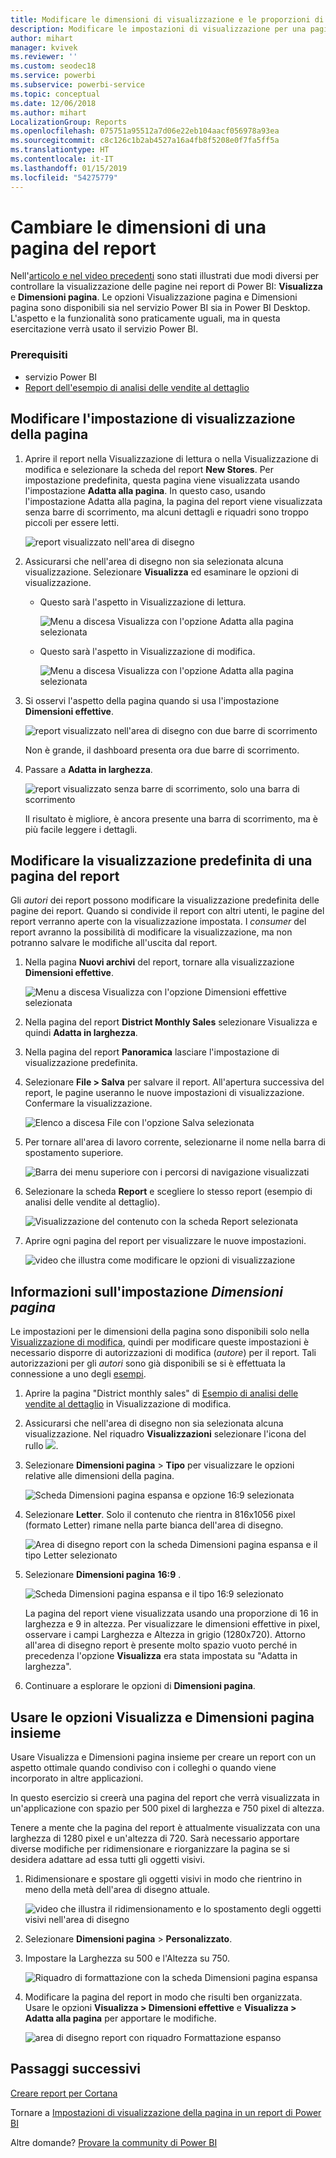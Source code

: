 ```yaml
---
title: Modificare le dimensioni di visualizzazione e le proporzioni di una pagina del report
description: Modificare le impostazioni di visualizzazione per una pagina in un report di Power BI
author: mihart
manager: kvivek
ms.reviewer: ''
ms.custom: seodec18
ms.service: powerbi
ms.subservice: powerbi-service
ms.topic: conceptual
ms.date: 12/06/2018
ms.author: mihart
LocalizationGroup: Reports
ms.openlocfilehash: 075751a95512a7d06e22eb104aacf056978a93ea
ms.sourcegitcommit: c8c126c1b2ab4527a16a4fb8f5208e0f7fa5ff5a
ms.translationtype: HT
ms.contentlocale: it-IT
ms.lasthandoff: 01/15/2019
ms.locfileid: "54275779"
---
```

# <a name="change-the-size-of-a-report-page"></a>Cambiare le dimensioni di una pagina del report
Nell'[articolo e nel video precedenti](../power-bi-report-display-settings.md) sono stati illustrati due modi diversi per controllare la visualizzazione delle pagine nei report di Power BI: **Visualizza** e **Dimensioni pagina**. Le opzioni Visualizzazione pagina e Dimensioni pagina sono disponibili sia nel servizio Power BI sia in Power BI Desktop. L'aspetto e la funzionalità sono praticamente uguali, ma in questa esercitazione verrà usato il servizio Power BI.

### <a name="prerequisites"></a>Prerequisiti
- servizio Power BI   
- [Report dell'esempio di analisi delle vendite al dettaglio](../sample-retail-analysis.md)

## <a name="first-lets-change-the-page-view-setting"></a>Modificare l'impostazione di visualizzazione della pagina

1. Aprire il report nella Visualizzazione di lettura o nella Visualizzazione di modifica e selezionare la scheda del report **New Stores**. Per impostazione predefinita, questa pagina viene visualizzata usando l'impostazione **Adatta alla pagina**.  In questo caso, usando l'impostazione Adatta alla pagina, la pagina del report viene visualizzata senza barre di scorrimento, ma alcuni dettagli e riquadri sono troppo piccoli per essere letti.

   ![report visualizzato nell'area di disegno](media/end-user-report-view/pbi_fit_to_page.png)
2. Assicurarsi che nell'area di disegno non sia selezionata alcuna visualizzazione. Selezionare **Visualizza** ed esaminare le opzioni di visualizzazione.

   * Questo sarà l'aspetto in Visualizzazione di lettura.

     ![Menu a discesa Visualizza con l'opzione Adatta alla pagina selezionata](media/end-user-report-view/power-bi-page-view-menu-new.png)
   * Questo sarà l'aspetto in Visualizzazione di modifica.

     ![Menu a discesa Visualizza con l'opzione Adatta alla pagina selezionata](media/end-user-report-view/power-bi-view-editing-view.png)

3. Si osservi l'aspetto della pagina quando si usa l'impostazione **Dimensioni effettive**.

   ![report visualizzato nell'area di disegno con due barre di scorrimento](media/end-user-report-view/power-bi-actal-size2.png)

   Non è grande, il dashboard presenta ora due barre di scorrimento.
4. Passare a **Adatta in larghezza**.

   ![report visualizzato senza barre di scorrimento, solo una barra di scorrimento](media/end-user-report-view/pbi_fit_to_width.png)

   Il risultato è migliore, è ancora presente una barra di scorrimento, ma è più facile leggere i dettagli.

## <a name="change-the-default-view-for-a-report-page"></a>Modificare la visualizzazione predefinita di una pagina del report
Gli *autori* dei report possono modificare la visualizzazione predefinita delle pagine dei report. Quando si condivide il report con altri utenti, le pagine del report verranno aperte con la visualizzazione impostata. I *consumer* del report avranno la possibilità di modificare la visualizzazione, ma non potranno salvare le modifiche all'uscita dal report.

1. Nella pagina **Nuovi archivi** del report, tornare alla visualizzazione **Dimensioni effettive**.

   ![Menu a discesa Visualizza con l'opzione Dimensioni effettive selezionata](media/end-user-report-view/power-bi-actual-size.png)

2. Nella pagina del report **District Monthly Sales** selezionare Visualizza e quindi **Adatta in larghezza**.

3. Nella pagina del report **Panoramica** lasciare l'impostazione di visualizzazione predefinita.

4. Selezionare **File > Salva** per salvare il report. All'apertura successiva del report, le pagine useranno le nuove impostazioni di visualizzazione. Confermare la visualizzazione.

   ![Elenco a discesa File con l'opzione Salva selezionata](media/end-user-report-view/power-bi-save.png)
3. Per tornare all'area di lavoro corrente, selezionarne il nome nella barra di spostamento superiore.  

   ![Barra dei menu superiore con i percorsi di navigazione visualizzati](media/end-user-report-view/power-bi-my-workspace.png)
4. Selezionare la scheda **Report** e scegliere lo stesso report (esempio di analisi delle vendite al dettaglio).

    ![Visualizzazione del contenuto con la scheda Report selezionata](media/end-user-report-view/power-bi-new-report2.png)
5. Aprire ogni pagina del report per visualizzare le nuove impostazioni.

   ![video che illustra come modificare le opzioni di visualizzazione](media/end-user-report-view/power-bi-page-view.gif)

## <a name="now-lets-explore-the-page-size-setting"></a>Informazioni sull'impostazione *Dimensioni pagina*
Le impostazioni per le dimensioni della pagina sono disponibili solo nella [Visualizzazione di modifica](../service-interact-with-a-report-in-editing-view.md), quindi per modificare queste impostazioni è necessario disporre di autorizzazioni di modifica (*autore*) per il report. Tali autorizzazioni per gli *autori* sono già disponibili se si è effettuata la connessione a uno degli [esempi](../sample-datasets.md).

1. Aprire la pagina "District monthly sales" di [Esempio di analisi delle vendite al dettaglio](../sample-retail-analysis.md) in Visualizzazione di modifica.
2. Assicurarsi che nell'area di disegno non sia selezionata alcuna visualizzazione.  Nel riquadro **Visualizzazioni** selezionare l'icona del rullo ![](media/end-user-report-view/power-bi-paintroller.png).
3. Selezionare **Dimensioni pagina** &gt; **Tipo** per visualizzare le opzioni relative alle dimensioni della pagina.

   ![Scheda Dimensioni pagina espansa e opzione 16:9 selezionata](media/end-user-report-view/power-bi-page-size-menu-new.png)
4. Selezionare **Letter**.  Solo il contenuto che rientra in 816x1056 pixel (formato Letter) rimane nella parte bianca dell'area di disegno.

   ![Area di disegno report con la scheda Dimensioni pagina espansa e il tipo Letter selezionato](media/end-user-report-view/power-bi-letter-new.png)
5. Selezionare **Dimensioni pagina** **16:9** .

   ![Scheda Dimensioni pagina espansa e il tipo 16:9 selezionato](media/end-user-report-view/power-bi-16-to-9-new.png)

   La pagina del report viene visualizzata usando una proporzione di 16 in larghezza e 9 in altezza. Per visualizzare le dimensioni effettive in pixel, osservare i campi Larghezza e Altezza in grigio (1280x720). Attorno all'area di disegno report è presente molto spazio vuoto perché in precedenza l'opzione **Visualizza** era stata impostata su "Adatta in larghezza".
7. Continuare a esplorare le opzioni di **Dimensioni pagina**.

## <a name="use-page-view-and-page-size-together"></a>Usare le opzioni Visualizza e Dimensioni pagina insieme
Usare Visualizza e Dimensioni pagina insieme per creare un report con un aspetto ottimale quando condiviso con i colleghi o quando viene incorporato in altre applicazioni.

In questo esercizio si creerà una pagina del report che verrà visualizzata in un'applicazione con spazio per 500 pixel di larghezza e 750 pixel di altezza.

Tenere a mente che la pagina del report è attualmente visualizzata con una larghezza di 1280 pixel e un'altezza di 720. Sarà necessario apportare diverse modifiche per ridimensionare e riorganizzare la pagina se si desidera adattare ad essa tutti gli oggetti visivi.

1. Ridimensionare e spostare gli oggetti visivi in modo che rientrino in meno della metà dell'area di disegno attuale.

    ![video che illustra il ridimensionamento e lo spostamento degli oggetti visivi nell'area di disegno](media/end-user-report-view/power-bi-custom-view.gif)
2. Selezionare **Dimensioni pagina** &gt; **Personalizzato**.
3. Impostare la Larghezza su 500 e l'Altezza su 750.

    ![Riquadro di formattazione con la scheda Dimensioni pagina espansa](media/end-user-report-view/power-bi-custom-new.png)
4. Modificare la pagina del report in modo che risulti ben organizzata. Usare le opzioni **Visualizza > Dimensioni effettive** e **Visualizza > Adatta alla pagina** per apportare le modifiche.

    ![area di disegno report con riquadro Formattazione espanso](media/end-user-report-view/power-bi-final-new.png)

## <a name="next-steps"></a>Passaggi successivi
[Creare report per Cortana](../service-cortana-answer-cards.md)

Tornare a [Impostazioni di visualizzazione della pagina in un report di Power BI](../power-bi-report-display-settings.md)

Altre domande? [Provare la community di Power BI](http://community.powerbi.com/)
